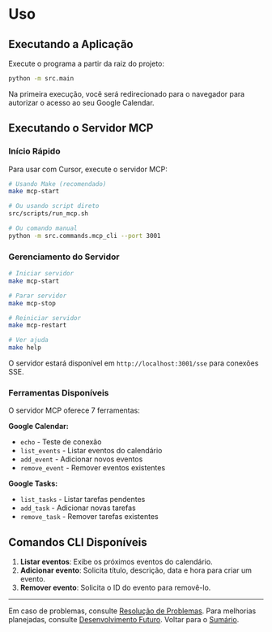 # Uso

## Executando a Aplicação

Execute o programa a partir da raiz do projeto:

```bash
python -m src.main
```

Na primeira execução, você será redirecionado para o navegador para autorizar o acesso ao seu Google Calendar.

## Executando o Servidor MCP

### Início Rápido

Para usar com Cursor, execute o servidor MCP:

```bash
# Usando Make (recomendado)
make mcp-start

# Ou usando script direto
src/scripts/run_mcp.sh

# Ou comando manual
python -m src.commands.mcp_cli --port 3001
```

### Gerenciamento do Servidor

```bash
# Iniciar servidor
make mcp-start

# Parar servidor
make mcp-stop

# Reiniciar servidor
make mcp-restart

# Ver ajuda
make help
```

O servidor estará disponível em `http://localhost:3001/sse` para conexões SSE.

### Ferramentas Disponíveis

O servidor MCP oferece 7 ferramentas:

**Google Calendar:**

- `echo` - Teste de conexão
- `list_events` - Listar eventos do calendário
- `add_event` - Adicionar novos eventos
- `remove_event` - Remover eventos existentes

**Google Tasks:**

- `list_tasks` - Listar tarefas pendentes
- `add_task` - Adicionar novas tarefas
- `remove_task` - Remover tarefas existentes

## Comandos CLI Disponíveis

1. **Listar eventos**: Exibe os próximos eventos do calendário.
2. **Adicionar evento**: Solicita título, descrição, data e hora para criar um evento.
3. **Remover evento**: Solicita o ID do evento para removê-lo.

---
Em caso de problemas, consulte [Resolução de Problemas](troubleshooting.md).
Para melhorias planejadas, consulte [Desenvolvimento Futuro](future.md).
Voltar para o [Sumário](README.md).
